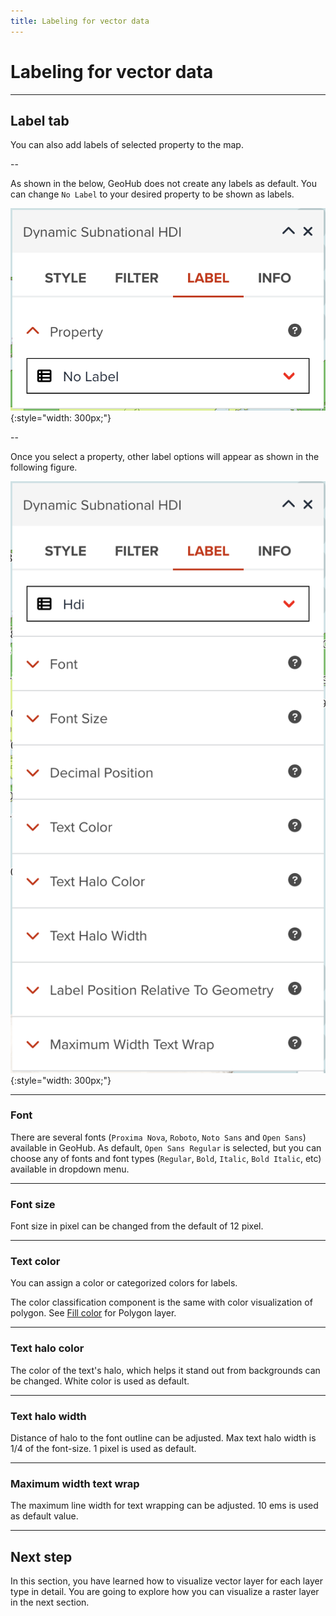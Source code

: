 ```yaml
---
title: Labeling for vector data
---
```


# Labeling for vector data

---

## Label tab

You can also add labels of selected property to the map. 

--

As shown in the below, GeoHub does not create any labels as default. You can change `No Label` to your desired property to be shown as labels.

![Selecting label option by choosing a property](../assets/visualization/visualize_vector_label_1.png){:style="width: 300px;"}

--

Once you select a property, other label options will appear as shown in the following figure.

![Available properties for labels](../assets/visualization/visualize_vector_label_2.png){:style="width: 300px;"}

---

### Font

There are several fonts (`Proxima Nova`, `Roboto`, `Noto Sans` and `Open Sans`) available in GeoHub. <hidden>As default, `Open Sans Regular` is selected, but you can choose any of fonts and font types (`Regular`, `Bold`, `Italic`, `Bold Italic`, etc) available in dropdown menu.</hidden>

---

### Font size

Font size in pixel can be changed from the default of 12 pixel.

---

### Text color

You can assign a color or categorized colors for labels.

The color classification component is the same with color visualization of polygon. <hidden>See [Fill color](./visualize_vector_polygon.md#fill-color) for Polygon layer</hidden>.

---

### Text halo color

The color of the text's halo, which helps it stand out from backgrounds can be changed. White color is used as default.

---

### Text halo width

Distance of halo to the font outline can be adjusted. Max text halo width is 1/4 of the font-size. 1 pixel is used as default.

---

### Maximum width text wrap

The maximum line width for text wrapping can be adjusted. 10 ems is used as default value.

---

## Next step

In this section, you have learned how to visualize vector layer for each layer type in detail. You are going to explore how you can visualize a raster layer in the next section.